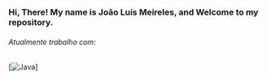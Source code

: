 ### Hi, There! My name is João Luís Meireles, and Welcome to my repository.


###### Atualmente trabalho com:

[![Java](https://img.shields.io/badge/Java-ED8B00?style=for-the-badge&logo=java&logoColor=white)]


